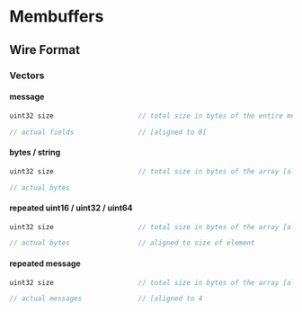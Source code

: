 # Membuffers

## Wire Format

### Vectors

#### message

```c
uint32 size                     // total size in bytes of the entire message [aligned to 4]

// actual fields                // [aligned to 8]
```

#### bytes / string

```c
uint32 size                     // total size in bytes of the array [aligned to 4]

// actual bytes
```

#### repeated uint16 / uint32 / uint64

```c
uint32 size                     // total size in bytes of the array [aligned to 4]

// actual bytes                 // aligned to size of element
```

#### repeated message

```c
uint32 size                     // total size in bytes of the array [aligned to 4]

// actual messages              // [aligned to 4
```